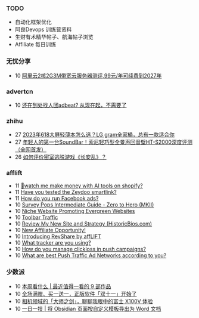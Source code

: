 ### TODO
-  自动化框架优化
-  阿良Devops 训练营资料
-  生财有术精华帖子、航海帖子浏览
-  Affiliate 每日训练

### 无忧分享
<!-- ruyo:START -->
-  10 [阿里云2核2G3M带宽云服务器测评,99元/年可续费到2027年](https://51.ruyo.net/18532.html)<!-- ruyo:END -->

### advertcn
<!-- advertcn:START -->
-  10 [还在到处找人团adbeat? 从现在起，不需要了](https://www.advertcn.com/forum.php?mod=viewthread&tid=112881)<!-- advertcn:END -->

### zhihu
<!-- zhihu:START -->
-  27 [2023年618大屏轻薄本怎么选？LG gram全家桶，总有一款适合你](http://zhuanlan.zhihu.com/p/632641888?utm_campaign=rss&utm_medium=rss&utm_source=rss&utm_content=title)
-  27 [年轻人的第一台SoundBar！索尼轻巧型全景声回音壁HT-S2000深度评测（全网首发）](http://zhuanlan.zhihu.com/p/630990296?utm_campaign=rss&utm_medium=rss&utm_source=rss&utm_content=title)
-  26 [如何评价密室逃脱游戏《长安乱》？](http://www.zhihu.com/question/563950552/answer/3045961312?utm_campaign=rss&utm_medium=rss&utm_source=rss&utm_content=title)<!-- zhihu:END -->

### afflift
<!-- afflift:START -->
-  11 [🤑watch me make money with AI tools on shopify?](https://afflift.com/f/threads/%F0%9F%A4%91watch-me-make-money-with-ai-tools-on-shopify.11851/)
-  11 [Have you tested the Zeydoo smartlink?](https://afflift.com/f/threads/have-you-tested-the-zeydoo-smartlink.11990/)
-  11 [How do you run Facebook ads?](https://afflift.com/f/threads/how-do-you-run-facebook-ads.12003/)
-  10 [Survey Pops Intermediate Guide - Zero to Hero &lpar;MKII&rpar;](https://afflift.com/f/threads/survey-pops-intermediate-guide-zero-to-hero-mkii.7554/)
-  10 [Niche Website Promoting Evergreen Websites](https://afflift.com/f/threads/niche-website-promoting-evergreen-websites.11872/)
-  10 [Toolbar Traffic](https://afflift.com/f/threads/toolbar-traffic.11416/)
-  10 [Review My New Site and Strategy &lpar;HistoricBios.com&rpar;](https://afflift.com/f/threads/review-my-new-site-and-strategy-historicbios-com.9378/)
-  10 [New Affiliate Opportunity!](https://afflift.com/f/threads/new-affiliate-opportunity.12002/)
-  10 [Introducing RevShare by affLIFT](https://afflift.com/f/threads/introducing-revshare-by-afflift.11814/)
-  10 [What tracker are you using?](https://afflift.com/f/threads/what-tracker-are-you-using.11940/)
-  10 [How do you manage clickloss in push campaigns?](https://afflift.com/f/threads/how-do-you-manage-clickloss-in-push-campaigns.11982/)
-  10 [What are best Push Traffic Ad Networks according to you?](https://afflift.com/f/threads/what-are-best-push-traffic-ad-networks-according-to-you.11953/)<!-- afflift:END -->

### 少数派
<!-- sspai:START -->
-  10 [本周看什么 | 最近值得一看的 9 部作品](https://sspai.com/post/84326)
-  10 [全场满赠、买一送一，正版软件「双十一」开始了](https://sspai.com/post/84322)
-  10 [相机领域的「大师之剑」，聊聊我眼中的富士 X100V 体验](https://sspai.com/post/84219)
-  10 [一日一技 | 将 Obsidian 页面按自定义模板导出为 Word 文档](https://sspai.com/post/84232)<!-- sspai:END -->
